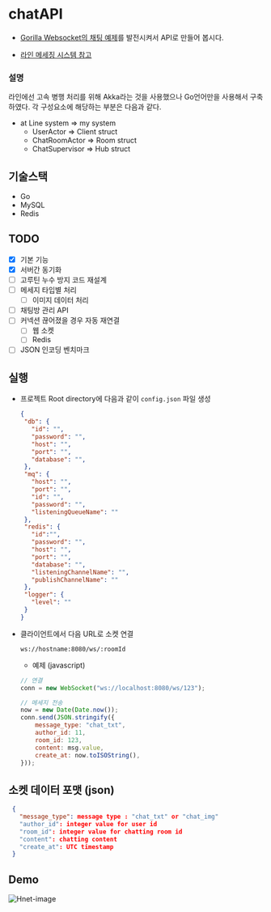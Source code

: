 # chatAPI
- [Gorilla Websocket의 채팅 예제](https://github.com/gorilla/websocket/tree/master/examples/chat)를 발전시켜서 API로 만들어 봅시다.

- [라인 메세징 시스템 참고](https://engineering.linecorp.com/ko/blog/the-architecture-behind-chatting-on-line-live/)

### 설명
라인에선 고속 병행 처리를 위해 Akka라는 것을 사용했으나 Go언어만을 사용해서 구축하였다. 각 구성요소에 해당하는 부분은 다음과 같다.
- at Line system => my system
   + UserActor => Client struct
   + ChatRoomActor => Room struct
   + ChatSupervisor => Hub struct

## 기술스택
- Go
- MySQL
- Redis

## TODO
- [x] 기본 기능
- [x] 서버간 동기화
- [ ] 고루틴 누수 방지 코드 재설계
- [ ] 메세지 타입별 처리
   + [ ] 이미지 데이터 처리

- [ ] 채팅방 관리 API
- [ ] 커넥션 끊어졌을 경우 자동 재연결
   + [ ] 웹 소켓
   + [ ] Redis 
- [ ] JSON 인코딩 벤치마크

## 실행
- 프로젝트 Root directory에 다음과 같이 `config.json` 파일 생성
   ```json
   {
    "db": {
      "id": "",
      "password": "",
      "host": "",
      "port": "",
      "database": "",
    },
    "mq": {
      "host": "",
      "port": "",
      "id": "",
      "password": "",
      "listeningQueueName": ""
    },
    "redis": {
      "id":"",
      "password": "",
      "host": "",
      "port": "",
      "database": "",
      "listeningChannelName": "",
      "publishChannelName": ""
    },
    "logger": {
      "level": ""
    }
  }
   ```
   
- 클라이언트에서 다음 URL로 소켓 연결
   ```cURL
   ws://hostname:8080/ws/:roomId
   ```
   + 예제 (javascript)
   ``` javascript
   // 연결
   conn = new WebSocket("ws://localhost:8080/ws/123");

   // 메세지 전송
   now = new Date(Date.now());
   conn.send(JSON.stringify({
       message_type: "chat_txt",
       author_id: 11,
       room_id: 123,
       content: msg.value,
       create_at: now.toISOString(),
   }));
   ```
   
## 소켓 데이터 포맷 (json)
```json
 {
   "message_type": message type : "chat_txt" or "chat_img"
   "author_id": integer value for user id
   "room_id": integer value for chatting room id
   "content": chatting content
   "create_at": UTC timestamp
 }
```


## Demo
![Hnet-image](https://user-images.githubusercontent.com/45375508/172126121-641e86e8-d674-46f4-b39c-3ecc7da213df.gif)
